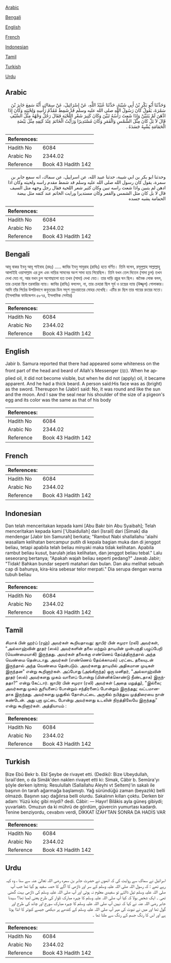 [Arabic](#arabic)

[Bengali](#bengali)

[English](#english)

[French](#french)

[Indonesian](#indonesian)

[Tamil](#tamil)

[Turkish](#turkish)

[Urdu](#urdu)

## Arabic


<div dir="rtl" lang="ar" style={{fontSize:'larger',backgroundColor:'#f8f9fa',padding:20}}>
وَحَدَّثَنَا أَبُو بَكْرِ بْنُ أَبِي شَيْبَةَ، حَدَّثَنَا عُبَيْدُ اللَّهِ، عَنْ إِسْرَائِيلَ، عَنْ سِمَاكٍ، أَنَّهُ سَمِعَ جَابِرَ بْنَ سَمُرَةَ، يَقُولُ كَانَ رَسُولُ اللَّهِ صلى الله عليه وسلم قَدْ شَمِطَ مُقَدَّمُ رَأْسِهِ وَلِحْيَتِهِ وَكَانَ إِذَا ادَّهَنَ لَمْ يَتَبَيَّنْ وَإِذَا شَعِثَ رَأْسُهُ تَبَيَّنَ وَكَانَ كَثِيرَ شَعْرِ اللِّحْيَةِ فَقَالَ رَجُلٌ وَجْهُهُ مِثْلُ السَّيْفِ قَالَ لاَ بَلْ كَانَ مِثْلَ الشَّمْسِ وَالْقَمَرِ وَكَانَ مُسْتَدِيرًا وَرَأَيْتُ الْخَاتَمَ عِنْدَ كَتِفِهِ مِثْلَ بَيْضَةِ الْحَمَامَةِ يُشْبِهُ جَسَدَهُ ‏.‏
</div>
<div style={{backgroundColor:'#f8f9fa',padding:20, marginBottom: 10}}><table> <thead> <tr> <th>References:</th> <th></th> </tr> </thead> <tbody><tr><td>Hadith No</td><td>6084</td></tr><tr><td>Arabic No</td><td>2344.02</td></tr><tr><td>Reference</td><td>Book 43 Hadith 142</td></tr></tbody></table></div>


<div dir="rtl" lang="ar" style={{fontSize:'larger',backgroundColor:'#f8f9fa',padding:20}}>
وحدثنا ابو بكر بن ابي شيبة، حدثنا عبيد الله، عن اسراييل، عن سماك، انه سمع جابر بن سمرة، يقول كان رسول الله صلى الله عليه وسلم قد شمط مقدم راسه ولحيته وكان اذا ادهن لم يتبين واذا شعث راسه تبين وكان كثير شعر اللحية فقال رجل وجهه مثل السيف قال لا بل كان مثل الشمس والقمر وكان مستديرا ورايت الخاتم عند كتفه مثل بيضة الحمامة يشبه جسده
</div>
<div style={{backgroundColor:'#f8f9fa',padding:20, marginBottom: 10}}><table> <thead> <tr> <th>References:</th> <th></th> </tr> </thead> <tbody><tr><td>Hadith No</td><td>6084</td></tr><tr><td>Arabic No</td><td>2344.02</td></tr><tr><td>Reference</td><td>Book 43 Hadith 142</td></tr></tbody></table></div>

## Bengali


<div dir="ltr" lang="bn" style={{fontSize:'larger',backgroundColor:'#f8f9fa',padding:20}}>
আবূ বাকর ইবনু আবূ শাইবাহ (রহঃ) ..... জাবির ইবনু সামুরাহ (রাযিঃ) হতে বর্ণিত। তিনি বলেন, রসূলুল্লাহ সাল্লাল্লাহু আলাইহি ওয়াসাল্লাম এর চুল এবং দাড়ির সামনের অংশ সাদা হয়ে গিয়েছিল। তিনি যখন তেল দিতেন (সাদা চুল) তখন দেখা যেত না, আর যখন চুল অগোছালো হত তখন (সাদা) দেখা যেত। তার দাড়ি প্রচুর ঘন ছিল। জনৈক লোক বলল, তার চেহারা ছিল তরবারির ন্যায়। জাবির (রাযিঃ) বললেন, না, তার চেহারা ছিল সূর্য ও চন্দ্রের ন্যায় (উজ্জ্বল) গোলাকার। আমি তাঁর পিঠের উপরিভাগে কবুতরের ডিম সদৃশ নুবুওয়াতের মোহর দেখেছি। এটির রং ছিল তার গায়ের রংয়ের মতো। (ইসলামিক ফাউন্ডেশন ৫৮৭৪, ইসলামিক সেন্টার)
</div>
<div style={{backgroundColor:'#f8f9fa',padding:20, marginBottom: 10}}><table> <thead> <tr> <th>References:</th> <th></th> </tr> </thead> <tbody><tr><td>Hadith No</td><td>6084</td></tr><tr><td>Arabic No</td><td>2344.02</td></tr><tr><td>Reference</td><td>Book 43 Hadith 142</td></tr></tbody></table></div>

## English


<div dir="ltr" lang="en" style={{fontSize:'larger',backgroundColor:'#f8f9fa',padding:20}}>
Jabir b. Samura reported that there had appeared some whiteness on the front part of the head and beard of Allah's Messenger (ﷺ). When he applied oil, it did not become visible, but when he did not (apply) oil, it became apparent. And he had a thick beard. A person said:His face was as (bright) as the sword. Thereupon he (Jabir) said: No, it was round and like the sun and the moon. And I saw the seal near his shoulder of the size of a pigeon's egg and its color was the same as that of his body
</div>
<div style={{backgroundColor:'#f8f9fa',padding:20, marginBottom: 10}}><table> <thead> <tr> <th>References:</th> <th></th> </tr> </thead> <tbody><tr><td>Hadith No</td><td>6084</td></tr><tr><td>Arabic No</td><td>2344.02</td></tr><tr><td>Reference</td><td>Book 43 Hadith 142</td></tr></tbody></table></div>

## French


<div dir="ltr" lang="fr" style={{fontSize:'larger',backgroundColor:'#f8f9fa',padding:20}}>

</div>
<div style={{backgroundColor:'#f8f9fa',padding:20, marginBottom: 10}}><table> <thead> <tr> <th>References:</th> <th></th> </tr> </thead> <tbody><tr><td>Hadith No</td><td>6084</td></tr><tr><td>Arabic No</td><td>2344.02</td></tr><tr><td>Reference</td><td>Book 43 Hadith 142</td></tr></tbody></table></div>

## Indonesian


<div dir="ltr" lang="id" style={{fontSize:'larger',backgroundColor:'#f8f9fa',padding:20}}>
Dan telah menceritakan kepada kami [Abu Bakr bin Abu Syaibah]; Telah menceritakan kepada kami ['Ubaidullah] dari [Israil] dari [Simak] dia mendengar [Jabir bin Samurah] berkata; "Rambut Nabi shallallahu 'alaihi wasallam kelihatan bercampur putih di kepala bagian muka dan di jenggot beliau, tetapi apabila telah beliau minyaki maka tidak kelihatan. Apabila rambut beliau kusut, barulah jelas kelihatan, dan jenggot beliau tebal." Lalu seseorang bertanya; "Apakah wajah beliau seperti pedang?" Jawab Jabir; "Tidak! Bahkan bundar seperti matahari dan bulan. Dan aku melihat sebuah cap di bahunya, kira-kira sebesar telor merpati." Dia serupa dengan warna tubuh beliau
</div>
<div style={{backgroundColor:'#f8f9fa',padding:20, marginBottom: 10}}><table> <thead> <tr> <th>References:</th> <th></th> </tr> </thead> <tbody><tr><td>Hadith No</td><td>6084</td></tr><tr><td>Arabic No</td><td>2344.02</td></tr><tr><td>Reference</td><td>Book 43 Hadith 142</td></tr></tbody></table></div>

## Tamil


<div dir="ltr" lang="ta" style={{fontSize:'larger',backgroundColor:'#f8f9fa',padding:20}}>
சிமாக் பின் ஹர்ப் (ரஹ்) அவர்கள் கூறியதாவது: ஜாபிர் பின் சமுரா (ரலி) அவர்கள், "அல்லாஹ்வின் தூதர் (ஸல்) அவர்களின் தலை மற்றும் தாடியின் முன்பகுதி பழுப்பேறி (வெண்மையாகி) இருந்தது. அவர்கள் தலைக்கு எண்ணெய் தேய்த்திருந்தால் அந்த வெண்மை தென்படாது. அவர்கள் (எண்ணெய் தேய்க்காமல்) பரட்டை தலையுடன் இருந்தால் அந்த வெண்மை தென்படும். அவர்களது தாடியில் அதிகமான முடிகள் இருந்தன" என்று கூறினார்கள். அப்போது (அங்கிருந்த) ஒரு மனிதர், "அல்லாஹ்வின் தூதர் (ஸல்) அவர்களது முகம் வாளைப் போன்று (மின்னிக்கொண்டு நீண்டதாக) இருந்ததா?" என்று கேட்டார். ஜாபிர் பின் சமுரா (ரலி) அவர்கள் (அதை மறுத்து), "இல்லை; அவர்களது முகம் சூரியனைப் போன்றும் சந்திரனைப் போன்றும் இருந்தது; வட்டமானதாக இருந்தது. அவர்களது முதுகில் தோள்பட்டை அருகில் நபித்துவ முத்திரையை நான் கண்டேன். அது புறா முட்டை போன்று அவர்களது உடலின் நிறத்திலேயே இருந்தது" என்று கூறினார்கள். அத்தியாயம் :
</div>
<div style={{backgroundColor:'#f8f9fa',padding:20, marginBottom: 10}}><table> <thead> <tr> <th>References:</th> <th></th> </tr> </thead> <tbody><tr><td>Hadith No</td><td>6084</td></tr><tr><td>Arabic No</td><td>2344.02</td></tr><tr><td>Reference</td><td>Book 43 Hadith 142</td></tr></tbody></table></div>

## Turkish


<div dir="ltr" lang="tr" style={{fontSize:'larger',backgroundColor:'#f8f9fa',padding:20}}>
Bize Ebû Bekr b. Ebî Şeybe de rivayet etti. (Dediki): Bize Ubeydullah, İsrail'den, o da Simâk'den naklen rivayet etti ki: Simak, Câbir b. Semûra'yı şöyle derken işitmiş: Resulullah (Sallallahu Aleyhi vt Seltem)'in sakalı ile başının ön tarafı ağarmağa başlamıştı. Yağ süründüğü zaman (beyazlık) belli olmazdı. Başının saçı dağılırsa belli olurdu. Sakalının kılları çoktu. Derken bir adam: Yüzü kılıç gibi miydi? dedi. Câbir: — Hayır! Bilâkis ayla güneş gibiydi; yuvarlaktı. Omuzun da ki mührü de gördüm, güvercin yumurtası kadardı. Tenine benziyordu, cevabını verdi, DİKKAT İZAH'TAN SONRA DA HADİS VAR
</div>
<div style={{backgroundColor:'#f8f9fa',padding:20, marginBottom: 10}}><table> <thead> <tr> <th>References:</th> <th></th> </tr> </thead> <tbody><tr><td>Hadith No</td><td>6084</td></tr><tr><td>Arabic No</td><td>2344.02</td></tr><tr><td>Reference</td><td>Book 43 Hadith 142</td></tr></tbody></table></div>

## Urdu


<div dir="rtl" lang="ur" style={{fontSize:'larger',backgroundColor:'#f8f9fa',padding:20}}>
اسرائیل نے سماک سے روایت کی کہ انھوں نے حضرت جابر بن سمرہ رضی اللہ تعالیٰ عنہ سے سنا ، وہ کہہ رہے تھے : کہ رسول اللہ صلی اللہ علیہ وسلم کے سر اور ڈاڑھی کا آگے کا حصہ سفید ہو گیا تھا جب آپ صلی اللہ علیہ وسلم تیل ڈالتے تو سفیدی معلوم نہ ہوتی اور آپ صلی اللہ علیہ وسلم کی ڈاڑھی بہت گھنی تھی ۔ ایک شخص بولا کہ کیا آپ صلی اللہ علیہ وسلم کا چہرہ مبارک تلوار کی طرح یعنی لمبا تھا؟ سیدنا جابر رضی اللہ عنہ نے کہا کہ نہیں آپ صلی اللہ علیہ وسلم کا چہرہ مبارک سورج اور چاند کی طرح اور گول تھا اور میں نے نبوت کی مہر آپ صلی اللہ علیہ وسلم کے کندھے پر دیکھی جیسے کبوتر کا انڈا ہوتا ہے اور اس کا رنگ جسم کے رنگ سے ملتا تھا ۔
</div>
<div style={{backgroundColor:'#f8f9fa',padding:20, marginBottom: 10}}><table> <thead> <tr> <th>References:</th> <th></th> </tr> </thead> <tbody><tr><td>Hadith No</td><td>6084</td></tr><tr><td>Arabic No</td><td>2344.02</td></tr><tr><td>Reference</td><td>Book 43 Hadith 142</td></tr></tbody></table></div>